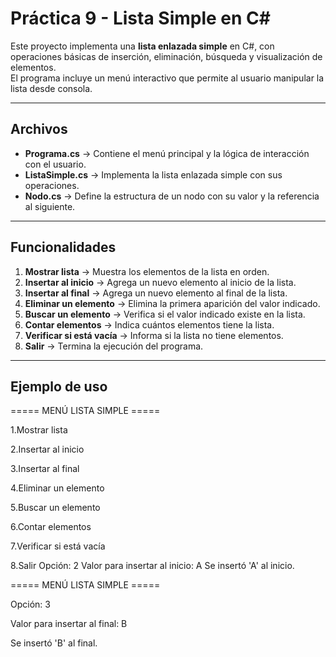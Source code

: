 # Práctica 9 - Lista Simple en C#

Este proyecto implementa una **lista enlazada simple** en C#, con operaciones básicas de inserción, eliminación, búsqueda y visualización de elementos.  
El programa incluye un menú interactivo que permite al usuario manipular la lista desde consola.

---

## Archivos

- **Programa.cs** → Contiene el menú principal y la lógica de interacción con el usuario.  
- **ListaSimple.cs** → Implementa la lista enlazada simple con sus operaciones.  
- **Nodo.cs** → Define la estructura de un nodo con su valor y la referencia al siguiente.

---

## Funcionalidades

1. **Mostrar lista** → Muestra los elementos de la lista en orden.  
2. **Insertar al inicio** → Agrega un nuevo elemento al inicio de la lista.  
3. **Insertar al final** → Agrega un nuevo elemento al final de la lista.  
4. **Eliminar un elemento** → Elimina la primera aparición del valor indicado.  
5. **Buscar un elemento** → Verifica si el valor indicado existe en la lista.  
6. **Contar elementos** → Indica cuántos elementos tiene la lista.  
7. **Verificar si está vacía** → Informa si la lista no tiene elementos.  
0. **Salir** → Termina la ejecución del programa.  

---

## Ejemplo de uso

===== MENÚ LISTA SIMPLE =====

1.Mostrar lista

2.Insertar al inicio

3.Insertar al final

4.Eliminar un elemento

5.Buscar un elemento

6.Contar elementos

7.Verificar si está vacía

8.Salir
Opción: 2
Valor para insertar al inicio: A
Se insertó 'A' al inicio.


===== MENÚ LISTA SIMPLE =====

Opción: 3

Valor para insertar al final: B

Se insertó 'B' al final.
